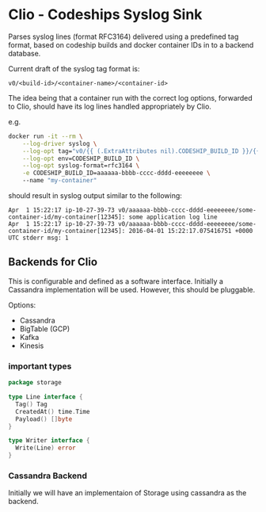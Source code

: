 Clio - Codeships Syslog Sink
============================

Parses syslog lines (format RFC3164) delivered using a predefined tag format, based on codeship builds and docker container IDs in to a backend database.

Current draft of the syslog tag format is:

`v0/<build-id>/<container-name>/<container-id>`

The idea being that a container run with the correct log options, forwarded to Clio, should have its log lines handled appropriately by Clio.

e.g.

```bash
docker run -it --rm \
    --log-driver syslog \
    --log-opt tag="v0/{{ (.ExtraAttributes nil).CODESHIP_BUILD_ID }}/{{ .Name }}/{{ .ID }}" \
    --log-opt env=CODESHIP_BUILD_ID \
    --log-opt syslog-format=rfc3164 \
    -e CODESHIP_BUILD_ID=aaaaaa-bbbb-cccc-dddd-eeeeeeee \ 
    --name "my-container"
```

should result in syslog output similar to the following:

```
Apr  1 15:22:17 ip-10-27-39-73 v0/aaaaaa-bbbb-cccc-dddd-eeeeeeee/some-container-id/my-container[12345]: some application log line 
Apr  1 15:22:17 ip-10-27-39-73 v0/aaaaaa-bbbb-cccc-dddd-eeeeeeee/some-container-id/my-container[12345]: 2016-04-01 15:22:17.075416751 +0000 UTC stderr msg: 1
```

## Backends for Clio

This is configurable and defined as a software interface. Initially a Cassandra implementation will be used. However, this should be pluggable.

Options:

- Cassandra
- BigTable (GCP)
- Kafka
- Kinesis

### important types 

```go
package storage

type Line interface {
  Tag() Tag
  CreatedAt() time.Time
  Payload() []byte
}

type Writer interface {
  Write(Line) error
}
```

### Cassandra Backend

Initially we will have an implementaion of Storage using cassandra as the backend. 
